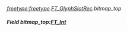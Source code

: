 _[freetype](../../modules/freetype/freetype-module.md):[freetype](../../modules/freetype/freetype-module.md).[FT\_GlyphSlotRec](../../modules/freetype/freetype-ft_glyphslotrec.md).bitmap\_top_
##### Field bitmap\_top:[FT_Int](../../modules/freetype/freetype-ft_int.md)

